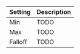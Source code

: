 | Setting     | Description |
| :---------- | :---------- |
| Min     | TODO        |
| Max     | TODO        |
| Falloff | TODO        |